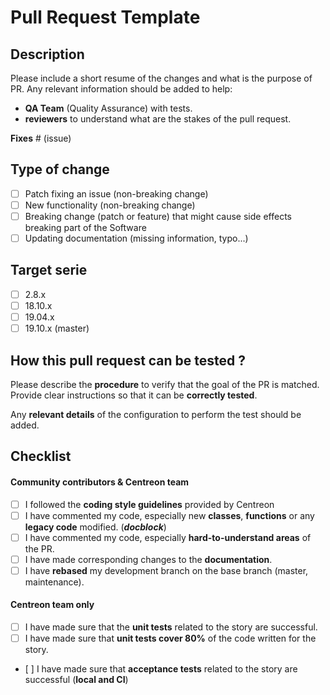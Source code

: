 # Pull Request Template

## Description

Please include a short resume of the changes and what is the purpose of PR. Any relevant information should be added to help:
* **QA Team** (Quality Assurance) with tests.
* **reviewers** to understand what are the stakes of the pull request.

**Fixes** # (issue)

## Type of change

- [ ] Patch fixing an issue (non-breaking change)
- [ ] New functionality (non-breaking change)
- [ ] Breaking change (patch or feature) that might cause side effects breaking part of the Software
- [ ] Updating documentation (missing information, typo...)

## Target serie

- [ ] 2.8.x
- [ ] 18.10.x
- [ ] 19.04.x
- [ ] 19.10.x (master)

<h2> How this pull request can be tested ? </h2>

Please describe the **procedure** to verify that the goal of the PR is matched. Provide clear instructions so that it can be **correctly tested**.

Any **relevant details** of the configuration to perform the test should be added.

## Checklist

#### Community contributors & Centreon team

- [ ] I followed the **coding style guidelines** provided by Centreon
- [ ] I have commented my code, especially new **classes**, **functions** or any **legacy code** modified. (***docblock***)
- [ ] I have commented my code, especially **hard-to-understand areas** of the PR.
- [ ] I have made corresponding changes to the **documentation**.
- [ ] I have **rebased** my development branch on the base branch (master, maintenance).

#### Centreon team only

- [ ] I have made sure that the **unit tests** related to the story are successful.
- [ ] I have made sure that **unit tests cover 80%** of the code written for the story.
- [ ] I have made sure that **acceptance tests** related to the story are successful (**local and CI**)
